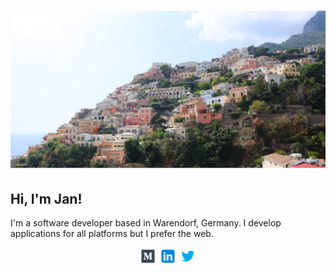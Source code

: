 # [![jan-sommer.dev](https://raw.githubusercontent.com/j-sommer/j-sommer/main/img/banner.png)](https://jan-sommer.dev)

## Hi, I'm Jan!
I'm a software developer based in Warendorf, Germany. I develop applications for all platforms but I prefer the web.

<p align="center">
  <a href="https://medium.com/@jansommer993"><img height="28" src="https://raw.githubusercontent.com/j-sommer/j-sommer/main/img/icons/medium.svg"></a>
  <a href="https://www.linkedin.com/in/jan-sommer/"><img height="28" src="https://raw.githubusercontent.com/j-sommer/j-sommer/main/img/icons/linkedin.svg"></a>
  <a href="https://twitter.com/_jsommer"><img height="28" src="https://raw.githubusercontent.com/j-sommer/j-sommer/main/img/icons/twitter.svg"></a>
</p>
